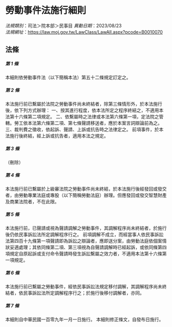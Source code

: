 # 勞動事件法施行細則

*法規類別*：司法＞院本部＞民事目
*異動日期*：2023/08/23  
*法規網址*：https://law.moj.gov.tw/LawClass/LawAll.aspx?pcode=B0010070



## 法條
##### 第 1 條
本細則依勞動事件法（以下簡稱本法）第五十二條規定訂定之。

##### 第 2 條
本法施行前已繫屬於法院之勞動事件尚未終結者，除第三條情形外，於本法施行後，依下列方式辦理：
一、按其進行程度，依本法所定之程序終結之，不適用本法第十六條第二項規定。
二、依繫屬時之法律或本法第六條第一項，定法院之管轄。勞工依本法第六條第二項、第七條聲請移送者，應於本案言詞辯論前為之。
三、裁判費之徵收，依起訴、聲請、上訴或抗告時之法律定之。
前項事件，於本法施行後終結，經上訴或抗告者，適用本法之規定。

##### 第 3 條
（刪除）

##### 第 4 條
本法施行前已繫屬於上級審法院之勞動事件尚未終結，於本法施行後經發回或發交者，由勞動專業法庭或專股（以下簡稱勞動法庭）辦理。但應發回或發交智慧財產及商業法院者，不在此限。

##### 第 5 條
本法施行前，已聲請或視為聲請調解之勞動事件，其調解程序尚未終結者，於施行後仍依民事訴訟法所定調解程序行之。
前項調解不成立，而經當事人依民事訴訟法第四百十九條第一項聲請即為訴訟之辯論者，應即送分案，由勞動法庭依個案情狀妥適處理；其依同條第二項、第三項視為自聲請調解時已經起訴，或依同條第四項規定自原起訴或支付命令聲請時發生訴訟繫屬之效力者，不適用本法第十六條第一項規定。

##### 第 6 條
本法施行前已繫屬之勞動事件，經依民事訴訟法規定移付調解，其調解程序尚未終結者，依民事訴訟法所定調解程序行之；於施行後移付調解者，亦同。

##### 第 7 條
本細則自中華民國一百零九年一月一日施行。
本細則修正條文，自發布日施行。


